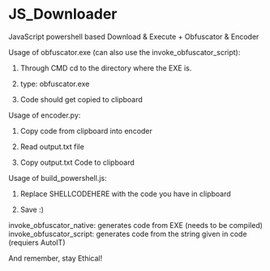 # JS_Downloader
JavaScript powershell based Download &amp; Execute + Obfuscator &amp; Encoder

Usage of obfuscator.exe (can also use the invoke_obfuscator_script):

1) Through CMD cd to the directory where the EXE is.

2) type: obfuscator.exe <url> <dropfile>

3) Code should get copied to clipboard


Usage of encoder.py:

1) Copy code from clipboard into encoder

2) Read output.txt file

3) Copy output.txt Code to clipboard

Usage of build_powershell.js:

1) Replace SHELLCODEHERE with the code you have in clipboard

2) Save :)


invoke_obfuscator_native: generates code from EXE (needs to be compiled)
invoke_obfuscator_script: generates code from the string given in code (requiers AutoIT)

And remember, stay Ethical!
